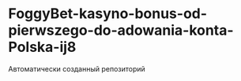# FoggyBet-kasyno-bonus-od-pierwszego-do-adowania-konta-Polska-ij8
Автоматически созданный репозиторий
